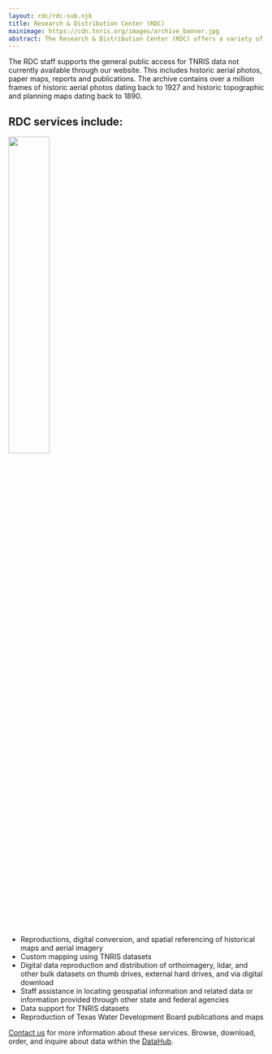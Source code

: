 ```yaml
---
layout: rdc/rdc-sub.njk
title: Research & Distribution Center (RDC)
mainimage: https://cdn.tnris.org/images/archive_banner.jpg
abstract: The Research & Distribution Center (RDC) offers a variety of additional products, support, and services from our in-house staff. We provide hands-on assistance and expertise.
---
```



<p class="lead">The RDC staff supports the general public access for TNRIS data not currently available through our website. This includes historic aerial photos, paper maps, reports and publications. The archive contains over a million frames of historic aerial photos dating back to 1927 and historic topographic and planning maps dating back to 1890.</p>

## RDC services include:
<img class="img-fluid pull-right" style="width: 40%;" src="https://cdn.tnris.org/images/searching_indexes.jpg">
<ul>
<li>Reproductions, digital conversion, and spatial referencing of historical maps and aerial imagery</li>
<li>Custom mapping using TNRIS datasets</li>
<li>Digital data reproduction and distribution of orthoimagery, lidar, and other bulk datasets on thumb drives, external hard drives, and via digital download</li>
<li>Staff assistance in locating geospatial information and related data or information provided through other state and federal agencies</li>
<li>Data support for TNRIS datasets</li>
<li>Reproduction of Texas Water Development Board publications and maps</li>
</ul>

[Contact us](/contact) for more information about these services. Browse, download, order, and inquire about data within the <a href="https://data.tnris.org">DataHub</a>.
